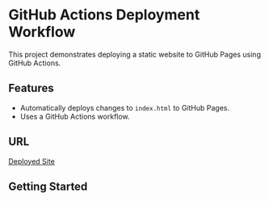 # GitHub Actions Deployment Workflow

This project demonstrates deploying a static website to GitHub Pages using GitHub Actions. 

## Features
- Automatically deploys changes to `index.html` to GitHub Pages.
- Uses a GitHub Actions workflow.

## URL
[Deployed Site](https://<username>.github.io/GitHub-Deployment/)

## Getting Started
